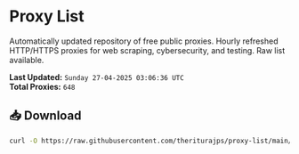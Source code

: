 # Proxy List

Automatically updated repository of free public proxies. Hourly refreshed HTTP/HTTPS proxies for web scraping, cybersecurity, and testing. Raw list available.

**Last Updated:** `Sunday 27-04-2025 03:06:36 UTC`  
**Total Proxies:** `648`

## 📥 Download
```bash
curl -O https://raw.githubusercontent.com/theriturajps/proxy-list/main/proxies.txt
